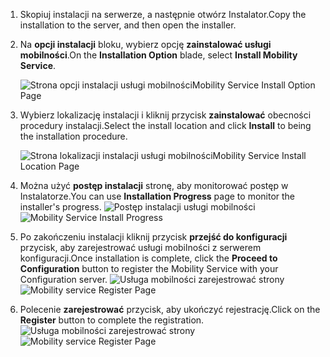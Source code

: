 1. <span data-ttu-id="33df7-101">Skopiuj instalacji na serwerze, a następnie otwórz Instalator.</span><span class="sxs-lookup"><span data-stu-id="33df7-101">Copy the installation to the server, and then open the installer.</span></span>
2. <span data-ttu-id="33df7-102">Na **opcji instalacji** bloku, wybierz opcję **zainstalować usługi mobilności**.</span><span class="sxs-lookup"><span data-stu-id="33df7-102">On the **Installation Option** blade, select **Install Mobility Service**.</span></span>

    ![<span data-ttu-id="33df7-103">Strona opcji instalacji usługi mobilności</span><span class="sxs-lookup"><span data-stu-id="33df7-103">Mobility Service Install Option Page</span></span> ](./media/site-recovery-install-mob-svc-gui/mobility1.png)
3. <span data-ttu-id="33df7-104">Wybierz lokalizację instalacji i kliknij przycisk **zainstalować** obecności procedury instalacji.</span><span class="sxs-lookup"><span data-stu-id="33df7-104">Select the install location  and click **Install** to being the installation procedure.</span></span>

    ![<span data-ttu-id="33df7-105">Strona lokalizacji instalacji usługi mobilności</span><span class="sxs-lookup"><span data-stu-id="33df7-105">Mobility Service Install Location Page</span></span> ](./media/site-recovery-install-mob-svc-gui/mobility2.png)
4. <span data-ttu-id="33df7-106">Można użyć **postęp instalacji** stronę, aby monitorować postęp w Instalatorze.</span><span class="sxs-lookup"><span data-stu-id="33df7-106">You can use **Installation Progress** page to monitor the installer's progress.</span></span>
    <span data-ttu-id="33df7-107">![Postęp instalacji usługi mobilności](./media/site-recovery-install-mob-svc-gui/mobility3.png)</span><span class="sxs-lookup"><span data-stu-id="33df7-107">![Mobility Service Install Progress ](./media/site-recovery-install-mob-svc-gui/mobility3.png)</span></span>

5. <span data-ttu-id="33df7-108">Po zakończeniu instalacji kliknij przycisk **przejść do konfiguracji** przycisk, aby zarejestrować usługi mobilności z serwerem konfiguracji.</span><span class="sxs-lookup"><span data-stu-id="33df7-108">Once installation is complete, click the **Proceed to Configuration** button to register the Mobility Service with your Configuration server.</span></span>
    <span data-ttu-id="33df7-109">![Usługa mobilności zarejestrować strony](./media/site-recovery-install-mob-svc-gui/mobility4.png)</span><span class="sxs-lookup"><span data-stu-id="33df7-109">![Mobility service Register Page ](./media/site-recovery-install-mob-svc-gui/mobility4.png)</span></span>

6. <span data-ttu-id="33df7-110">Polecenie **zarejestrować** przycisk, aby ukończyć rejestrację.</span><span class="sxs-lookup"><span data-stu-id="33df7-110">Click on the **Register** button to complete the registration.</span></span>
    <span data-ttu-id="33df7-111">![Usługa mobilności zarejestrować strony](./media/site-recovery-install-mob-svc-gui/mobility5.png)</span><span class="sxs-lookup"><span data-stu-id="33df7-111">![Mobility service Register Page ](./media/site-recovery-install-mob-svc-gui/mobility5.png)</span></span>
